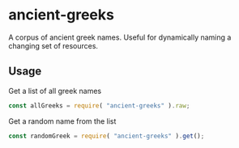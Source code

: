 ancient-greeks
=============

A corpus of ancient greek names. Useful for dynamically naming a changing set of resources.

## Usage

Get a list of all greek names

```javascript
const allGreeks = require( "ancient-greeks" ).raw;
```

Get a random name from the list

```javascript
const randomGreek = require( "ancient-greeks" ).get();
```
